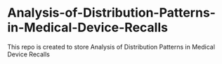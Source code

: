 # Analysis-of-Distribution-Patterns-in-Medical-Device-Recalls
This repo is created to store Analysis of Distribution Patterns in Medical Device Recalls
